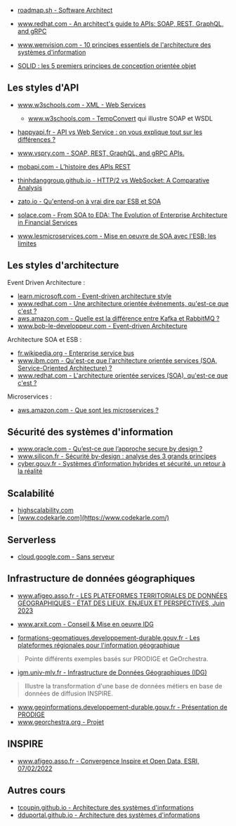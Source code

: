 

* [roadmap.sh - Software Architect](https://roadmap.sh/software-architect)

* [www.redhat.com - An architect's guide to APIs: SOAP, REST, GraphQL, and gRPC](https://www.redhat.com/architect/apis-soap-rest-graphql-grpc)


* [www.wenvision.com - 10 principes essentiels de l'architecture des systèmes d'information](https://www.wenvision.com/10-principes-essentiels-de-larchitecture-des-systemes-dinformation/)
* [SOLID : les 5 premiers principes de conception orientée objet](https://www.digitalocean.com/community/conceptual-articles/s-o-l-i-d-the-first-five-principles-of-object-oriented-design-fr)

## Les styles d'API

* [www.w3schools.com - XML - Web Services](https://www.w3schools.com/xml/xml_services.asp)
  * [www.w3schools.com - TempConvert](https://www.w3schools.com/xml/tempconvert.asmx) qui illustre SOAP et WSDL

* [happyapi.fr - API vs Web Service : on vous explique tout sur les différences ?](https://happyapi.fr/pages/history/history.html)
* [www.vspry.com - SOAP, REST, GraphQL, and gRPC APIs.](https://www.vspry.com/exploring-the-advantages-and-differences-of-soap-rest-graphql-and-grpc-apis/)
* [mobapi.com - L’histoire des APIs REST](https://mobapi.com/fr/lhistoire-apis-rest/)
* [thinhdanggroup.github.io - HTTP/2 vs WebSocket: A Comparative Analysis](https://thinhdanggroup.github.io/websocket-vs-http2/)

* [zato.io - Qu'entend-on à vrai dire par ESB et SOA](https://zato.io/en/docs/3.2/intro/esb-soa-fr.html)
* [solace.com - From SOA to EDA: The Evolution of Enterprise Architecture in Financial Services](https://solace.com/blog/soa-vs-eda-enterprise-architecture-financial-services/)
* [www.lesmicroservices.com - Mise en oeuvre de SOA avec l'ESB: les limites](https://www.lesmicroservices.com/2020/05/limites-soa-esb.html)


## Les styles d'architecture

Event Driven Architecture :

* [learn.microsoft.com - Event-driven architecture style](https://learn.microsoft.com/en-us/azure/architecture/guide/architecture-styles/event-driven)
* [www.redhat.com - Une architecture orientée événements, qu'est-ce que c'est ?](https://www.redhat.com/fr/topics/integration/what-is-event-driven-architecture)
* [aws.amazon.com - Quelle est la différence entre Kafka et RabbitMQ ?](https://aws.amazon.com/fr/compare/the-difference-between-rabbitmq-and-kafka/)
* [www.bob-le-developpeur.com - Event-driven Architecture](https://www.bob-le-developpeur.com/notions/event-driven-architectur)

Architecture SOA et ESB :

* [fr.wikipedia.org - Enterprise service bus](https://fr.wikipedia.org/wiki/Enterprise_service_bus)
* [www.ibm.com - Qu'est-ce que l'architecture orientée services (SOA, Service-Oriented Architecture) ?](https://www.ibm.com/fr-fr/topics/soa)
* [www.redhat.com - L'architecture orientée services (SOA), qu'est-ce que c'est ?](https://www.redhat.com/fr/topics/cloud-native-apps/what-is-service-oriented-architecture)

Microservices :

* [aws.amazon.com - Que sont les microservices ?](https://aws.amazon.com/fr/microservices/)


## Sécurité des systèmes d'information

* [www.oracle.com - Qu’est-ce que l’approche secure by design ?](https://www.oracle.com/fr/security/secure-by-design/)
* [www.silicon.fr - Sécurité by-design : analyse des 3 grands principes](https://www.silicon.fr/Thematique/cybersecurite-1371/Breves/Securite-by-design-analyse-des-3-grands-principes-458430.htm)
* [cyber.gouv.fr - Systèmes d’information hybrides et sécurité, un retour à la réalité](https://cyber.gouv.fr/publications/systemes-dinformation-hybrides-et-securite-un-retour-la-realite)


## Scalabilité

* [highscalability.com](https://highscalability.com/)
* [www.codekarle.com](https://www.codekarle.com/)


## Serverless

* [cloud.google.com - Sans serveur](https://cloud.google.com/serverless?hl=fr)


## Infrastructure de données géographiques


* [www.afigeo.asso.fr - LES PLATEFORMES TERRITORIALES DE DONNÉES GÉOGRAPHIQUES - ÉTAT DES LIEUX, ENJEUX ET PERSPECTIVES, Juin 2023](https://www.afigeo.asso.fr/publication-les-plateformes-territoriales-de-donnees-geographiques-etat-des-lieux-enjeux-et-perspectives-2023/)
* [www.arxit.com - Conseil & Mise en oeuvre IDG](https://www.arxit.com/conseil-ids-idg/)

* [formations-geomatiques.developpement-durable.gouv.fr - Les plateformes régionales pour l'information géographique](http://formations-geomatiques.developpement-durable.gouv.fr/MIG/Infrastructure_nationale/co/17_plateformes_regionales.html)

> Pointe différents exemples basés sur PRODIGE et GeOrchestra.

* [igm.univ-mlv.fr - Infrastructure de Données Géographiques (IDG)](https://igm.univ-mlv.fr/~dr/XPOSE2014/IDG/pages/idg.html)

> Illustre la transformation d'une base de données métiers en base de données de diffusion INSPIRE.

* [www.geoinformations.developpement-durable.gouv.fr - Présentation de PRODIGE](https://www.geoinformations.developpement-durable.gouv.fr/presentation-de-prodige-a1568.html)
* [www.georchestra.org - Projet](https://www.georchestra.org/fr/projet.html)


## INSPIRE

* [www.afigeo.asso.fr - Convergence Inspire et Open Data, ESRI, 07/02/2022](https://www.afigeo.asso.fr/wp-content/uploads/2022/02/09/afigeo-plateformes-innovation-convergence-inspire-opendata-esrifrance-compressed.pdf)

## Autres cours

* [tcoupin.github.io - Architecture des systèmes d'informations](https://tcoupin.github.io/presentations/asi-ensg/#/)
* [dduportal.github.io - Architecture des systèmes d'informations](https://dduportal.github.io/cours/ensg-asi-2015/)
